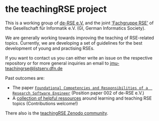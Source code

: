 # the teachingRSE project

This is a working group of [de-RSE e.V.](https://de-rse.org/)
and the joint ['Fachgruppe RSE'](https://fg-rse.gi.de/) of the
Gesellschaft für Informatik e.V. (GI, German Informatics Society).

We are generally working towards improving the teaching of RSE-related topics.
Currently, we are developing a set of guidelines for the best development
of young and practising RSEs.

If you want to contact us you can either write an issue on the respective repository
or for more general inquiries an email to jmu-teachingrse@listserv.dfn.de

Past outcomes are:
- The paper [`Foundational Competencies and Responsibilities of a 
  Research Software Engineer`](https://arxiv.org/abs/2311.11457) 
  (Position paper 002 of de-RSE e.V.)
- A [collection of helpful ressources](https://de-rse.org/learn-and-teach/) 
  around learning and teaching RSE topics (Contributions welcome!)

There also is the [teachingRSE Zenodo community](https://zenodo.org/communities/teachingrse).

